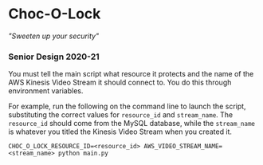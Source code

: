 # Choc-O-Lock
*"Sweeten up your security"*

### Senior Design 2020-21

You must tell the main script what resource it protects and the name of the AWS Kinesis Video Stream it should connect to. You do this through environment variables. 

For example, run the following on the command line to launch the script, substituting the correct values for `resource_id` and `stream_name`. The `resource_id` should come from the MySQL database, while the `stream_name` is whatever you titled the Kinesis Video Stream when you created it.

```
CHOC_O_LOCK_RESOURCE_ID=<resource_id> AWS_VIDEO_STREAM_NAME=<stream_name> python main.py
````

